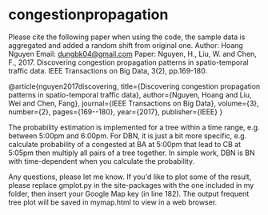 # congestionpropagation
Please cite the following paper when using the code, the sample data is aggregated and added a random shift from original one.
Author: Hoang Nguyen
Email: dungbk04@gmail.com
Paper: Nguyen, H., Liu, W. and Chen, F., 2017. Discovering congestion propagation patterns in spatio-temporal traffic data. IEEE Transactions on Big Data, 3(2), pp.169-180.

@article{nguyen2017discovering,
  title={Discovering congestion propagation patterns in spatio-temporal traffic data},
  author={Nguyen, Hoang and Liu, Wei and Chen, Fang},
  journal={IEEE Transactions on Big Data},
  volume={3},
  number={2},
  pages={169--180},
  year={2017},
  publisher={IEEE}
}

The probability estimation is implemented for a tree within a time range, e.g. between 5:00pm and 6:00pm.
For DBN, it is just a bit more specific, e.g. calculate probability of a congested at BA at 5:00pm that lead to CB at 5:05pm then multiply all pairs of a tree together.
In simple work, DBN is BN with time-dependent when you calculate the probability.

Any questions, please let me know.
If you'd like to plot some of the result, please replace gmplot.py in the site-packages with the one included in my folder, then insert your Google Map key (in line 182).
The output frequent tree plot will be saved in mymap.html to view in a web browser.
